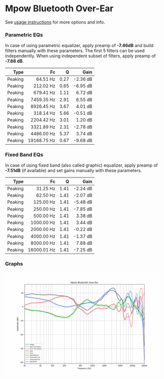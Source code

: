 # Mpow Bluetooth Over-Ear
See [usage instructions](https://github.com/jaakkopasanen/AutoEq#usage) for more options and info.

### Parametric EQs
In case of using parametric equalizer, apply preamp of **-7.46dB** and build filters manually
with these parameters. The first 5 filters can be used independently.
When using independent subset of filters, apply preamp of **-7.88 dB**.

| Type    | Fc          |    Q | Gain     |
|--------:|------------:|-----:|---------:|
| Peaking | 64.51 Hz    | 0.27 | -2.36 dB |
| Peaking | 212.02 Hz   | 0.65 | -6.95 dB |
| Peaking | 679.41 Hz   | 1.11 | 6.72 dB  |
| Peaking | 7459.35 Hz  | 2.91 | 6.55 dB  |
| Peaking | 8926.45 Hz  | 3.67 | 4.01 dB  |
| Peaking | 318.14 Hz   | 5.66 | -0.51 dB |
| Peaking | 2204.42 Hz  | 3.01 | 1.20 dB  |
| Peaking | 3321.89 Hz  | 2.31 | -2.78 dB |
| Peaking | 4486.00 Hz  | 5.37 | 3.74 dB  |
| Peaking | 19168.75 Hz | 0.67 | -9.68 dB |

### Fixed Band EQs
In case of using fixed band (also called graphic) equalizer, apply preamp of **-7.51dB**
(if available) and set gains manually with these parameters.

| Type    | Fc          |    Q | Gain     |
|--------:|------------:|-----:|---------:|
| Peaking | 31.25 Hz    | 1.41 | -2.24 dB |
| Peaking | 62.50 Hz    | 1.41 | -2.07 dB |
| Peaking | 125.00 Hz   | 1.41 | -5.48 dB |
| Peaking | 250.00 Hz   | 1.41 | -7.85 dB |
| Peaking | 500.00 Hz   | 1.41 | 3.38 dB  |
| Peaking | 1000.00 Hz  | 1.41 | 3.44 dB  |
| Peaking | 2000.00 Hz  | 1.41 | -0.22 dB |
| Peaking | 4000.00 Hz  | 1.41 | -1.37 dB |
| Peaking | 8000.00 Hz  | 1.41 | 7.88 dB  |
| Peaking | 16000.01 Hz | 1.41 | -7.25 dB |

### Graphs
![](./Mpow%20Bluetooth%20Over-Ear.png)